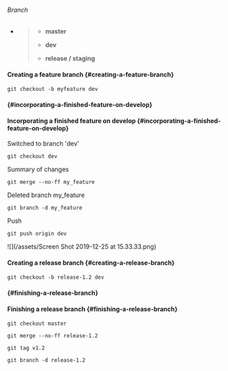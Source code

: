 ###### Branch

* > * **master**
  >
  > * **dev**
  >
  > * **release / staging**

#### Creating a feature branch {#creating-a-feature-branch}

```
git checkout -b myfeature dev
```

####  {#incorporating-a-finished-feature-on-develop}

#### Incorporating a finished feature on develop {#incorporating-a-finished-feature-on-develop}

Switched to branch 'dev'

```
git checkout dev
```

Summary of changes

```
git merge --no-ff my_feature
```

Deleted branch my\_feature

```
git branch -d my_feature
```

Push

```
git push origin dev
```

![](/assets/Screen Shot 2019-12-25 at 15.33.33.png)

#### Creating a release branch {#creating-a-release-branch}

```
git checkout -b release-1.2 dev
```

####  {#finishing-a-release-branch}

#### Finishing a release branch {#finishing-a-release-branch}

```
git checkout master
```

```
git merge --no-ff release-1.2
```

```
git tag v1.2
```

```
git branch -d release-1.2
```



